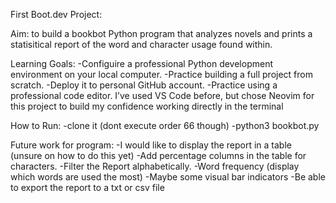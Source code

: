 First Boot.dev Project:

Aim: to build a bookbot Python program that analyzes novels and prints a statisitical report of the word and character usage found within.

Learning Goals:
-Configuire a professional Python development environment on your local computer.
-Practice building a full project from scratch.
-Deploy it to personal GitHub account.
-Practice using a professional code editor. I’ve used VS Code before, but chose Neovim for this project to build my confidence working directly in the terminal

How to Run:
-clone it (dont execute order 66 though)
-python3 bookbot.py

Future work for program:
-I would like to display the report in a table (unsure on how to do this yet)
-Add percentage columns in the table for characters.
-Filter the Report alphabetically.
-Word frequency (display which words are used the most)
-Maybe some visual bar indicators
-Be able to export the report to a txt or csv file
